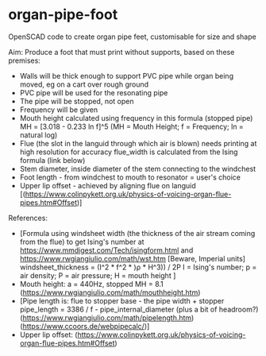 # organ-pipe-foot
OpenSCAD code to create organ pipe feet, customisable for size and shape

Aim: Produce a foot that must print without supports, based on these premises:
*  Walls will be thick enough to support PVC pipe while organ being moved, eg on a cart over rough ground
*  PVC pipe will be used for the resonating pipe
*  The pipe will be stopped, not open
*  Frequency will be given
*  Mouth height calculated using frequency in this formula (stopped pipe)
        MH = [3.018 - 0.233 ln f]^5 (MH = Mouth Height; f = Frequency; ln = natural log)
*  Flue (the slot in the languid through which air is blown) needs printing at high resolution for accuracy
    flue_width is calculated from the Ising formula (link below)
*  Stem diameter, inside diameter of the stem connecting to the windchest
*  Foot length - from windchest to mouth to resonator = user's choice
*  Upper lip offset - achieved by aligning flue on languid
        [(https://www.colinpykett.org.uk/physics-of-voicing-organ-flue-pipes.htm#Offset)]

References:
*  [Formula using windsheet width (the thickness of the air stream coming from the flue) to get Ising's number at https://www.mmdigest.com/Tech/isingform.html
    and https://www.rwgiangiulio.com/math/wst.htm [Beware, Imperial units]
    windsheet_thickness =	(I^2 * f^2 * )ρ * H^3)) / 2P
        I = Ising's number; p = air density; P = air pressure; H = mouth height ]
*  Mouth height: a = 440Hz, stopped MH = 8.1 (https://www.rwgiangiulio.com/math/mouthheight.htm)
*  [Pipe length is: flue to stopper base - the pipe width + stopper 
        pipe_length = 3386 / f - pipe_internal_diameter (plus a bit of headroom?)
        (https://www.rwgiangiulio.com/math/pipelength.htm)
        (https://www.ccoors.de/webpipecalc/)]
*  Upper lip offset: (https://www.colinpykett.org.uk/physics-of-voicing-organ-flue-pipes.htm#Offset)

